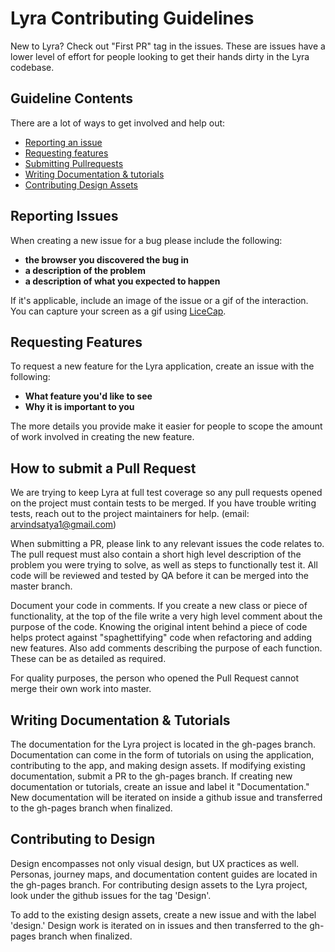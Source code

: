 Lyra Contributing Guidelines
=======================

New to Lyra? Check out "First PR" tag in the issues. These are issues have a lower level of effort for people looking to get their hands dirty in the Lyra codebase.

## Guideline Contents

There are a lot of ways to get involved and help out:

- [Reporting an issue](#reporting-issues)
- [Requesting features](#requesting-features)
- [Submitting Pullrequests](#how-to-submit-a-pull-request)
- [Writing Documentation & tutorials](#writing-documentation--tutorials)
- [Contributing Design Assets](#contributing-to-design)

<a name="reporting-issues"></a>
## Reporting Issues

When creating a new issue for a bug please include the following:
- **the browser you discovered the bug in**
- **a description of the problem**
- **a description of what you expected to happen**

If it's applicable, include an image of the issue or a gif of the interaction. You can capture your screen as a gif using [LiceCap](http://www.cockos.com/licecap/).


## Requesting Features
To request a new feature for the Lyra application, create an issue with the following:
 - **What feature you'd like to see**
 - **Why it is important to you**

The more details you provide make it easier for people to scope the amount of work involved in creating the new feature.


## How to submit a Pull Request
We are trying to keep Lyra at full test coverage so any pull requests opened on the project must contain tests to be merged. If you have trouble writing tests, reach out to the project maintainers for help. (email: arvindsatya1@gmail.com)

When submitting a PR, please link to any relevant issues the code relates to.  The pull request must also contain a short high level description of the problem you were trying to solve, as well as steps to functionally test it.  All code will be reviewed and tested by QA before it can be merged into the master branch.

Document your code in comments. If you create a new class or piece of functionality, at the top of the file write a very high level comment about the purpose of the code.  Knowing the original intent behind a piece of code helps protect against "spaghettifying" code when refactoring and adding new features.
Also add comments describing the purpose of each function. These can be as detailed as required.

For quality purposes, the person who opened the Pull Request cannot merge their own work into master.


## Writing Documentation & Tutorials
The documentation for the Lyra project is located in the gh-pages branch. Documentation can come in the form of tutorials on using the application, contributing to the app, and making design assets.
If modifying existing documentation, submit a PR to the gh-pages branch.
If creating new documentation or tutorials, create an issue and label it "Documentation." New documentation will be iterated on inside a github issue and transferred to the gh-pages branch when finalized.


## Contributing to Design

Design encompasses not only visual design, but UX practices as well. Personas, journey maps, and documentation content guides are located in the gh-pages branch. For contributing design assets to the Lyra project, look under the github issues for the tag 'Design'.

To add to the existing design assets, create a new issue and with the label 'design.' Design work is iterated on in issues and then transferred to the gh-pages branch when finalized.




